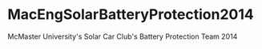 MacEngSolarBatteryProtection2014
================================

McMaster University's Solar Car Club's Battery Protection Team 2014
